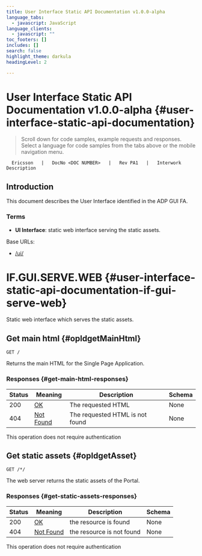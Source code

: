```yaml
---
title: User Interface Static API Documentation v1.0.0-alpha
language_tabs:
  - javascript: JavaScript
language_clients:
  - javascript: ""
toc_footers: []
includes: []
search: false
highlight_theme: darkula
headingLevel: 2

---
```


<!-- Generator: Widdershins v4.0.1 -->

# User Interface Static API Documentation v1.0.0-alpha {#user-interface-static-api-documentation}

> Scroll down for code samples, example requests and responses. Select a language for code samples from the tabs above or the mobile navigation menu.

```
  Ericsson   |   DocNo <DOC NUMBER>   |   Rev PA1   |   Interwork Description
```
## Introduction
This document describes the User Interface identified in the ADP GUI FA.
### Terms
- **UI Interface**: static web interface serving the static assets.

Base URLs:

* [/ui/](/ui/)

# IF.GUI.SERVE.WEB {#user-interface-static-api-documentation-if-gui-serve-web}

Static web interface which serves the static assets.

## Get main html {#opIdgetMainHtml}

`GET /`

Returns the main HTML for the Single Page Application.

### Responses {#get-main-html-responses}

|Status|Meaning|Description|Schema|
|---|---|---|---|
|200|[OK](https://tools.ietf.org/html/rfc7231#section-6.3.1)|The requested HTML|None|
|404|[Not Found](https://tools.ietf.org/html/rfc7231#section-6.5.4)|The requested HTML is not found|None|

<aside class="success">
This operation does not require authentication
</aside>

## Get static assets {#opIdgetAsset}

`GET /*/`

The web server returns the static assets of the Portal.

### Responses {#get-static-assets-responses}

|Status|Meaning|Description|Schema|
|---|---|---|---|
|200|[OK](https://tools.ietf.org/html/rfc7231#section-6.3.1)|the resource is found|None|
|404|[Not Found](https://tools.ietf.org/html/rfc7231#section-6.5.4)|the resource is not found|None|

<aside class="success">
This operation does not require authentication
</aside>

